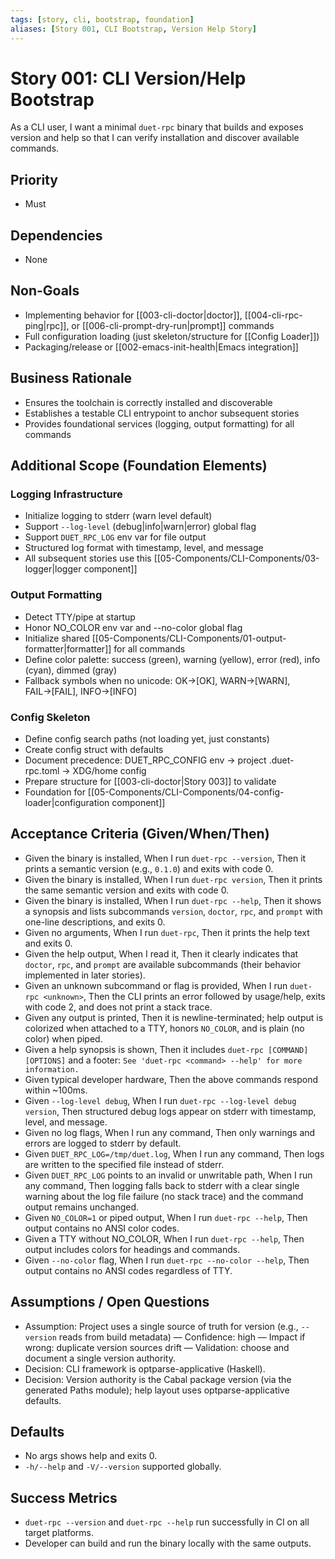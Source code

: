 ```yaml
---
tags: [story, cli, bootstrap, foundation]
aliases: [Story 001, CLI Bootstrap, Version Help Story]
---
```

# Story 001: CLI Version/Help Bootstrap

As a CLI user, I want a minimal `duet-rpc` binary that builds and exposes version and help so that I can verify installation and discover available commands.

## Priority
- Must

## Dependencies
- None

## Non-Goals
- Implementing behavior for [[003-cli-doctor|doctor]], [[004-cli-rpc-ping|rpc]], or [[006-cli-prompt-dry-run|prompt]] commands
- Full configuration loading (just skeleton/structure for [[Config Loader]])
- Packaging/release or [[002-emacs-init-health|Emacs integration]]

## Business Rationale
- Ensures the toolchain is correctly installed and discoverable
- Establishes a testable CLI entrypoint to anchor subsequent stories
- Provides foundational services (logging, output formatting) for all commands

## Additional Scope (Foundation Elements)

### Logging Infrastructure
- Initialize logging to stderr (warn level default)
- Support `--log-level` (debug|info|warn|error) global flag
- Support `DUET_RPC_LOG` env var for file output
- Structured log format with timestamp, level, and message
- All subsequent stories use this [[05-Components/CLI-Components/03-logger|logger component]]

### Output Formatting
- Detect TTY/pipe at startup
- Honor NO_COLOR env var and --no-color global flag
- Initialize shared [[05-Components/CLI-Components/01-output-formatter|formatter]] for all commands
- Define color palette: success (green), warning (yellow), error (red), info (cyan), dimmed (gray)
- Fallback symbols when no unicode: OK→[OK], WARN→[WARN], FAIL→[FAIL], INFO→[INFO]

### Config Skeleton
- Define config search paths (not loading yet, just constants)
- Create config struct with defaults
- Document precedence: DUET_RPC_CONFIG env → project .duet-rpc.toml → XDG/home config
- Prepare structure for [[003-cli-doctor|Story 003]] to validate
- Foundation for [[05-Components/CLI-Components/04-config-loader|configuration component]]

## Acceptance Criteria (Given/When/Then)
- Given the binary is installed, When I run `duet-rpc --version`, Then it prints a semantic version (e.g., `0.1.0`) and exits with code 0.
- Given the binary is installed, When I run `duet-rpc version`, Then it prints the same semantic version and exits with code 0.
- Given the binary is installed, When I run `duet-rpc --help`, Then it shows a synopsis and lists subcommands `version`, `doctor`, `rpc`, and `prompt` with one-line descriptions, and exits 0.
- Given no arguments, When I run `duet-rpc`, Then it prints the help text and exits 0.
- Given the help output, When I read it, Then it clearly indicates that `doctor`, `rpc`, and `prompt` are available subcommands (their behavior implemented in later stories).
 - Given an unknown subcommand or flag is provided, When I run `duet-rpc <unknown>`, Then the CLI prints an error followed by usage/help, exits with code 2, and does not print a stack trace.
 - Given any output is printed, Then it is newline-terminated; help output is colorized when attached to a TTY, honors `NO_COLOR`, and is plain (no color) when piped.
 - Given a help synopsis is shown, Then it includes `duet-rpc [COMMAND] [OPTIONS]` and a footer: `See 'duet-rpc <command> --help' for more information.`
 - Given typical developer hardware, Then the above commands respond within ~100ms.
 - Given `--log-level debug`, When I run `duet-rpc --log-level debug version`, Then structured debug logs appear on stderr with timestamp, level, and message.
 - Given no log flags, When I run any command, Then only warnings and errors are logged to stderr by default.
- Given `DUET_RPC_LOG=/tmp/duet.log`, When I run any command, Then logs are written to the specified file instead of stderr.
- Given `DUET_RPC_LOG` points to an invalid or unwritable path, When I run any command, Then logging falls back to stderr with a clear single warning about the log file failure (no stack trace) and the command output remains unchanged.
 - Given `NO_COLOR=1` or piped output, When I run `duet-rpc --help`, Then output contains no ANSI color codes.
 - Given a TTY without NO_COLOR, When I run `duet-rpc --help`, Then output includes colors for headings and commands.
 - Given `--no-color` flag, When I run `duet-rpc --no-color --help`, Then output contains no ANSI codes regardless of TTY.

## Assumptions / Open Questions
- Assumption: Project uses a single source of truth for version (e.g., `--version` reads from build metadata) — Confidence: high — Impact if wrong: duplicate version sources drift — Validation: choose and document a single version authority.
- Decision: CLI framework is optparse-applicative (Haskell).
- Decision: Version authority is the Cabal package version (via the generated Paths module); help layout uses optparse-applicative defaults.

## Defaults
- No args shows help and exits 0.
- `-h/--help` and `-V/--version` supported globally.

## Success Metrics
- `duet-rpc --version` and `duet-rpc --help` run successfully in CI on all target platforms.
- Developer can build and run the binary locally with the same outputs.
